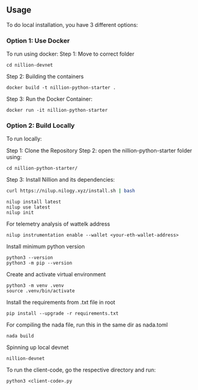 ## Usage

To do local installation, you have 3 different options:

### Option 1: Use Docker
To run using docker:
Step 1: Move to correct folder
```
cd nillion-devnet
```
Step 2: Building the containers
```
docker build -t nillion-python-starter .
```
Step 3: Run the Docker Container:
```
docker run -it nillion-python-starter
```

### Option 2: Build Locally
To run locally:

Step 1: Clone the Repository
Step 2: open the nillion-python-starter folder using:
```
cd nillion-python-starter/
```

Step 3: Install Nillion and its dependencies:
```bash
curl https://nilup.nilogy.xyz/install.sh | bash
```
```
nilup install latest 
nilup use latest 
nilup init
```
For telemetry analysis of wattelk address
```
nilup instrumentation enable --wallet <your-eth-wallet-address>
```

Install minimum python version
```
python3 --version
python3 -m pip --version
```

Create and activate virtual environment
```
python3 -m venv .venv
source .venv/bin/activate
```

Install the requirements from .txt file in root
```
pip install --upgrade -r requirements.txt
```

For compiling the nada file, run this in the same dir as nada.toml
```
nada build
```

Spinning up local devnet 
```
nillion-devnet
```

To run the client-code, go the respective directory and run: 
```
python3 <client-code>.py
```
